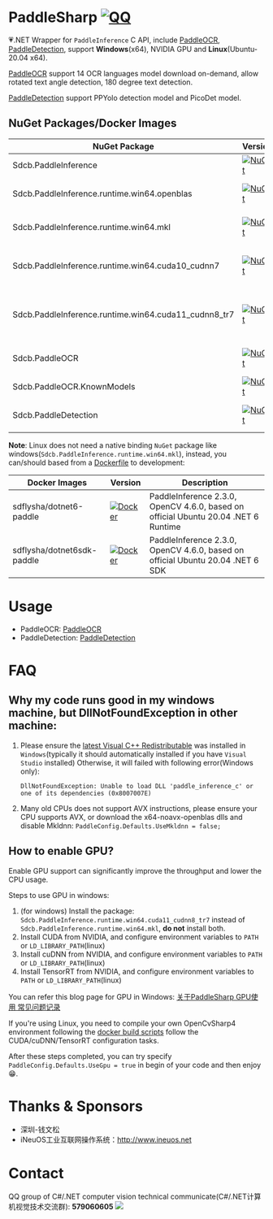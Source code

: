 # PaddleSharp [![QQ](https://img.shields.io/badge/QQ_Group-579060605-52B6EF?style=social&logo=tencent-qq&logoColor=000&logoWidth=20)](https://jq.qq.com/?_wv=1027&k=K4fBqpyQ)

💗.NET Wrapper for `PaddleInference` C API, include [PaddleOCR](./docs/ocr.md), [PaddleDetection](./docs/detection.md), support **Windows**(x64), NVIDIA GPU and **Linux**(Ubuntu-20.04 x64).

[PaddleOCR](./docs/ocr.md) support 14 OCR languages model download on-demand, allow rotated text angle detection, 180 degree text detection.

[PaddleDetection](./docs/detection.md) support PPYolo detection model and PicoDet model.

## NuGet Packages/Docker Images

| NuGet Package                                        | Version                                                                                                                                                                                  | Description                                                               |
| ---------------------------------------------------- | ---------------------------------------------------------------------------------------------------------------------------------------------------------------------------------------- | ------------------------------------------------------------------------- |
| Sdcb.PaddleInference                                 | [![NuGet](https://img.shields.io/nuget/v/Sdcb.PaddleInference.svg)](https://nuget.org/packages/Sdcb.PaddleInference)                                                                     | Paddle Inference C API .NET binding                                       |
| Sdcb.PaddleInference.runtime.win64.openblas          | [![NuGet](https://img.shields.io/nuget/v/Sdcb.PaddleInference.runtime.win64.openblas.svg)](https://nuget.org/packages/Sdcb.PaddleInference.runtime.win64.openblas)                       | Paddle Inference native windows-x64-openblas binding                      |
| Sdcb.PaddleInference.runtime.win64.mkl               | [![NuGet](https://img.shields.io/nuget/v/Sdcb.PaddleInference.runtime.win64.mkl.svg)](https://nuget.org/packages/Sdcb.PaddleInference.runtime.win64.mkl)                                 | Paddle Inference native windows-x64-mkldnn binding                        |
| Sdcb.PaddleInference.runtime.win64.cuda10_cudnn7     | [![NuGet](https://img.shields.io/nuget/v/Sdcb.PaddleInference.runtime.win64.cuda10_cudnn7.svg)](https://nuget.org/packages/Sdcb.PaddleInference.runtime.win64.cuda10_cudnn7.mkl)         | Paddle Inference native windows-x64(CUDA 10/cuDNN 7.x) binding            |
| Sdcb.PaddleInference.runtime.win64.cuda11_cudnn8_tr7 | [![NuGet](https://img.shields.io/nuget/v/Sdcb.PaddleInference.runtime.win64.cuda11_cudnn8_tr7.svg)](https://nuget.org/packages/Sdcb.PaddleInference.runtime.win64.cuda11_cudnn8_tr7.mkl) | Paddle Inference native windows-x64(CUDA 11/cuDNN 8.0/TensorRT 7) binding |
| Sdcb.PaddleOCR                                       | [![NuGet](https://img.shields.io/nuget/v/Sdcb.PaddleOCR.svg)](https://nuget.org/packages/Sdcb.PaddleOCR)                                                                                 | PaddleOCR library(based on Sdcb.PaddleInference)                          |
| Sdcb.PaddleOCR.KnownModels                           | [![NuGet](https://img.shields.io/nuget/v/Sdcb.PaddleOCR.KnownModels.svg)](https://nuget.org/packages/Sdcb.PaddleOCR.KnownModels)                                                         | Helper to download PaddleOCR models                                       |
| Sdcb.PaddleDetection                                 | [![NuGet](https://img.shields.io/nuget/v/Sdcb.PaddleDetection.svg)](https://nuget.org/packages/Sdcb.PaddleDetection)                                                                     | PaddleDetection library(based on Sdcb.PaddleInference)                    |

**Note**: Linux does not need a native binding `NuGet` package like windows(`Sdcb.PaddleInference.runtime.win64.mkl`), instead, you can/should based from a [Dockerfile](https://hub.docker.com/r/sdflysha/dotnet6-focal-paddle2.2.2) to development:

| Docker Images              | Version                                                                                                                      | Description                                                                        |
| -------------------------- | ---------------------------------------------------------------------------------------------------------------------------- | ---------------------------------------------------------------------------------- |
| sdflysha/dotnet6-paddle    | [![Docker](https://img.shields.io/docker/v/sdflysha/dotnet6-paddle)](https://hub.docker.com/r/sdflysha/dotnet6-focal-paddle) | PaddleInference 2.3.0, OpenCV 4.6.0, based on official Ubuntu 20.04 .NET 6 Runtime |
| sdflysha/dotnet6sdk-paddle | [![Docker](https://img.shields.io/docker/v/sdflysha/dotnet6sdk-paddle)](https://hub.docker.com/r/sdflysha/dotnet6sdk-paddle) | PaddleInference 2.3.0, OpenCV 4.6.0, based on official Ubuntu 20.04 .NET 6 SDK     |

# Usage
* PaddleOCR: [PaddleOCR](./docs/ocr.md)
* PaddleDetection: [PaddleDetection](./docs/detection.md)

# FAQ
## Why my code runs good in my windows machine, but DllNotFoundException in other machine:
1. Please ensure the [latest Visual C++ Redistributable](https://aka.ms/vs/17/release/vc_redist.x64.exe) was installed in `Windows`(typically it should automatically installed if you have `Visual Studio` installed)
Otherwise, it will failed with following error(Windows only):
   ```
   DllNotFoundException: Unable to load DLL 'paddle_inference_c' or one of its dependencies (0x8007007E)
   ```

2. Many old CPUs does not support AVX instructions, please ensure your CPU supports AVX, or download the x64-noavx-openblas dlls and disable Mkldnn: `PaddleConfig.Defaults.UseMkldnn = false;`

## How to enable GPU?
Enable GPU support can significantly improve the throughput and lower the CPU usage.

Steps to use GPU in windows:
1. (for windows) Install the package: `Sdcb.PaddleInference.runtime.win64.cuda11_cudnn8_tr7` instead of `Sdcb.PaddleInference.runtime.win64.mkl`, **do not** install both.
2. Install CUDA from NVIDIA, and configure environment variables to `PATH` or `LD_LIBRARY_PATH`(linux)
3. Install cuDNN from NVIDIA, and configure environment variables to `PATH` or `LD_LIBRARY_PATH`(linux)
4. Install TensorRT from NVIDIA, and configure environment variables to `PATH` or `LD_LIBRARY_PATH`(linux)

You can refer this blog page for GPU in Windows: [关于PaddleSharp GPU使用 常见问题记录](https://www.cnblogs.com/cuichaohui/p/15766519.html)

If you're using Linux, you need to compile your own OpenCvSharp4 environment following the [docker build scripts](./build/docker/ubuntu20-dotnet6-paddleocr2.2.1/Dockerfile) follow the CUDA/cuDNN/TensorRT configuration tasks.

After these steps completed, you can try specify `PaddleConfig.Defaults.UseGpu = true` in begin of your code and then enjoy😁.

# Thanks & Sponsors
* 深圳-钱文松
* iNeuOS工业互联网操作系统：http://www.ineuos.net

# Contact
QQ group of C#/.NET computer vision technical communicate(C#/.NET计算机视觉技术交流群): **579060605**
![](./assets/qq.png)
